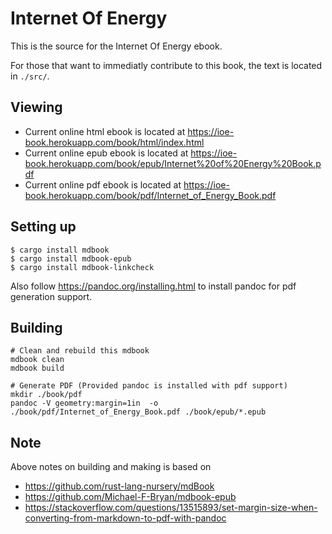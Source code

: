 # Internet Of Energy

This is the source for the Internet Of Energy ebook.

For those that want to immediatly contribute to this book, the text is located in `./src/`.

## Viewing

* Current online html ebook is located at https://ioe-book.herokuapp.com/book/html/index.html
* Current online epub ebook is located at https://ioe-book.herokuapp.com/book/epub/Internet%20of%20Energy%20Book.pdf
* Current online pdf ebook is located at https://ioe-book.herokuapp.com/book/pdf/Internet_of_Energy_Book.pdf

## Setting up

```
$ cargo install mdbook
$ cargo install mdbook-epub
$ cargo install mdbook-linkcheck
```

Also follow https://pandoc.org/installing.html to install pandoc for pdf generation support.

## Building

```
# Clean and rebuild this mdbook
mdbook clean
mdbook build

# Generate PDF (Provided pandoc is installed with pdf support)
mkdir ./book/pdf
pandoc -V geometry:margin=1in  -o ./book/pdf/Internet_of_Energy_Book.pdf ./book/epub/*.epub
```


## Note

Above notes on building and making is based on

* https://github.com/rust-lang-nursery/mdBook
* https://github.com/Michael-F-Bryan/mdbook-epub
* https://stackoverflow.com/questions/13515893/set-margin-size-when-converting-from-markdown-to-pdf-with-pandoc